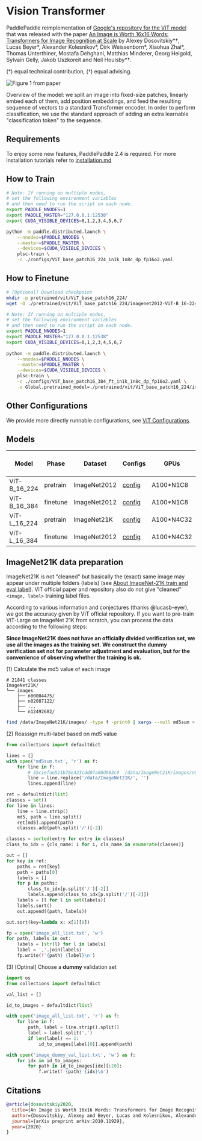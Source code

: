 # Vision Transformer

PaddlePaddle reimplementation of [Google's repository for the ViT model](https://github.com/google-research/vision_transformer) that was released with the paper [An Image is Worth 16x16 Words: Transformers for Image Recognition at Scale](https://arxiv.org/abs/2010.11929) by Alexey Dosovitskiy\*†, Lucas Beyer\*, Alexander Kolesnikov\*, Dirk
Weissenborn\*, Xiaohua Zhai\*, Thomas Unterthiner, Mostafa Dehghani, Matthias
Minderer, Georg Heigold, Sylvain Gelly, Jakob Uszkoreit and Neil Houlsby\*†.

(\*) equal technical contribution, (†) equal advising.

![Figure 1 from paper](https://github.com/google-research/vision_transformer/raw/main/vit_figure.png)

Overview of the model: we split an image into fixed-size patches, linearly embed
each of them, add position embeddings, and feed the resulting sequence of
vectors to a standard Transformer encoder. In order to perform classification,
we use the standard approach of adding an extra learnable "classification token"
to the sequence.

## Requirements
To enjoy some new features, PaddlePaddle 2.4 is required. For more installation tutorials 
refer to [installation.md](../../../tutorials/get_started/installation.md)


## How to Train

```bash
# Note: If running on multiple nodes, 
# set the following environment variables 
# and then need to run the script on each node.
export PADDLE_NNODES=1
export PADDLE_MASTER="127.0.0.1:12538"
export CUDA_VISIBLE_DEVICES=0,1,2,3,4,5,6,7

python -m paddle.distributed.launch \
    --nnodes=$PADDLE_NNODES \
    --master=$PADDLE_MASTER \
    --devices=$CUDA_VISIBLE_DEVICES \
    plsc-train \
    -c ./configs/ViT_base_patch16_224_in1k_1n8c_dp_fp16o2.yaml
```

## How to Finetune

```bash
# [Optional] Download checkpoint
mkdir -p pretrained/vit/ViT_base_patch16_224/
wget -O ./pretrained/vit/ViT_base_patch16_224/imagenet2012-ViT-B_16-224.pdparams https://plsc.bj.bcebos.com/models/vit/v2.4/imagenet2012-ViT-B_16-224.pdparams

```


```bash
# Note: If running on multiple nodes, 
# set the following environment variables 
# and then need to run the script on each node.
export PADDLE_NNODES=1
export PADDLE_MASTER="127.0.0.1:12538"
export CUDA_VISIBLE_DEVICES=0,1,2,3,4,5,6,7
  
python -m paddle.distributed.launch \
    --nnodes=$PADDLE_NNODES \
    --master=$PADDLE_MASTER \
    --devices=$CUDA_VISIBLE_DEVICES \
    plsc-train \
    -c ./configs/ViT_base_patch16_384_ft_in1k_1n8c_dp_fp16o2.yaml \
    -o Global.pretrained_model=./pretrained/vit/ViT_base_patch16_224/imagenet2012-ViT-B_16-224.pdparams \
```

## Other Configurations
We provide more directly runnable configurations, see [ViT Configurations](./configs/).


## Models

| Model        | Phase    | Dataset      | Configs                                                      | GPUs       | Img/sec | Top1 Acc | Official | Pre-trained checkpoint                                       | Fine-tuned checkpoint                                        | Log                                                          |
| ------------ | -------- | ------------ | ------------------------------------------------------------ | ---------- | ------- | -------- | -------- | ------------------------------------------------------------ | ------------------------------------------------------------ | ------------------------------------------------------------ |
| ViT-B_16_224 | pretrain | ImageNet2012 | [config](./configs/ViT_base_patch16_224_in1k_1n8c_dp_fp16o2.yaml) | A100*N1C8  | 3583    | 0.75196  | 0.7479   | [download](https://plsc.bj.bcebos.com/models/vit/v2.4/imagenet2012-ViT-B_16-224.pdparams) | -                                                            | [log](https://plsc.bj.bcebos.com/models/vit/v2.4/imagenet2012-ViT-B_16-224.log) |
| ViT-B_16_384 | finetune | ImageNet2012 | [config](./configs/ViT_base_patch16_384_ft_in1k_1n8c_dp_fp16o2.yaml) | A100*N1C8  | 719     | 0.77972  | 0.7791   | [download](https://plsc.bj.bcebos.com/models/vit/v2.4/imagenet2012-ViT-B_16-224.pdparams) | [download](https://plsc.bj.bcebos.com/models/vit/v2.4/imagenet2012-ViT-B_16-384.pdparams) | [log](https://plsc.bj.bcebos.com/models/vit/v2.4/imagenet2012-ViT-B_16-384.log) |
| ViT-L_16_224 | pretrain | ImageNet21K  | [config](./configs/ViT_large_patch16_224_in21k_4n32c_dp_fp16o2.yaml) | A100*N4C32 | 5256    | -        | -        | [download](https://plsc.bj.bcebos.com/models/vit/v2.4/imagenet21k-ViT-L_16-224.pdparams) | -                                                            | [log](https://plsc.bj.bcebos.com/models/vit/v2.4/imagenet21k-ViT-L_16-224.log) |
| ViT-L_16_384 | finetune | ImageNet2012 | [config](./configs/ViT_large_patch16_384_in1k_ft_4n32c_dp_fp16o2.yaml) | A100*N4C32 | 934     | 0.85030  | 0.8505   | [download](https://plsc.bj.bcebos.com/models/vit/v2.4/imagenet21k-ViT-L_16-224.pdparams) | [download](https://plsc.bj.bcebos.com/models/vit/v2.4/imagenet21k%2Bimagenet2012-ViT-L_16-384.pdparams) | [log](https://plsc.bj.bcebos.com/models/vit/v2.4/imagenet21k%2Bimagenet2012-ViT-L_16-384.log) |

## ImageNet21K data preparation

ImageNet21K is not "cleaned" but basically the (exact) same image may appear under multiple folders (labels)
(see [About ImageNet-21K train and eval label](https://github.com/google-research/vision_transformer/issues/237#issuecomment-1259631151)). 
ViT official paper and repository also do not give "cleaned" `<image, label>` training label files.

According to various information and conjectures (thanks @lucasb-eyer), we got the accuracy given by ViT official repository. 
If you want to pre-train ViT-Large on ImageNet 21K from scratch, you can process the data according to the following steps:

**Since ImageNet21K does not have an officially divided verification set, we use all the images as the training set. 
We construct the dummy verification set not for parameter adjustment and evaluation, but for the convenience of 
observing whether the training is ok.**

(1) Calculate the md5 value of each image

```
# 21841 classes
ImageNet21K/
└── images
    ├── n00004475/
    ├── n02087122/
    ├── ...
    └── n12492682/
```

```bash
find /data/ImageNet21K/images/ -type f -print0 | xargs --null md5sum > md5sum.txt
```

(2) Reassign multi-label based on md5 value
```python
from collections import defaultdict

lines = []
with open('md5sum.txt', 'r') as f:
    for line in f:
        # 35c1efae521b76e423cdd07a00d963c9  /data/ImageNet21K/images/n00004475/n00004475_54295.JPEG
        line = line.replace('/data/ImageNet21K/', '')
        lines.append(line)

ret = defaultdict(list)
classes = set()
for line in lines:
    line = line.strip()
    md5, path = line.split()
    ret[md5].append(path)
    classes.add(path.split('/')[-2])

classes = sorted(entry for entry in classes)
class_to_idx = {cls_name: i for i, cls_name in enumerate(classes)}

out = []
for key in ret:
    paths = ret[key]
    path = paths[0] 
    labels = []
    for p in paths:
        class_to_idx[p.split('/')[-2]]
        labels.append(class_to_idx[p.split('/')[-2]])
    labels = [l for l in set(labels)]
    labels.sort()
    out.append((path, labels))

out.sort(key=lambda x: x[1][0])

fp = open('image_all_list.txt', 'w')
for path, labels in out:
    labels = [str(l) for l in labels]
    label = ','.join(labels)
    fp.write(f'{path} {label}\n')
```

(3) [Optinal] Choose a **dummy** validation set
```python
import os
from collections import defaultdict

val_list = []

id_to_images = defaultdict(list)

with open('image_all_list.txt', 'r') as f:
    for line in f:
        path, label = line.strip().split()
        label = label.split(',')
        if len(label) == 1:
            id_to_images[label[0]].append(path)

with open('image_dummy_val_list.txt', 'w') as f:
    for idx in id_to_images:
        for path in id_to_images[idx][:20]:
            f.write(f'{path} {idx}\n')
```


## Citations

```bibtex
@article{dosovitskiy2020,
  title={An Image is Worth 16x16 Words: Transformers for Image Recognition at Scale},
  author={Dosovitskiy, Alexey and Beyer, Lucas and Kolesnikov, Alexander and Weissenborn, Dirk and Zhai, Xiaohua and Unterthiner, Thomas and  Dehghani, Mostafa and Minderer, Matthias and Heigold, Georg and Gelly, Sylvain and Uszkoreit, Jakob and Houlsby, Neil},
  journal={arXiv preprint arXiv:2010.11929},
  year={2020}
}
```
